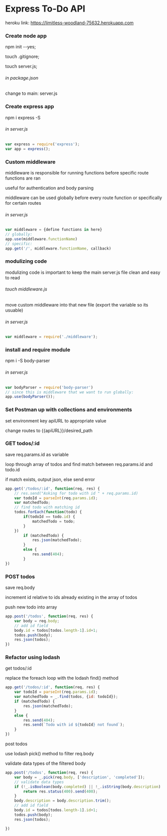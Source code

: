 # Express To-Do API

heroku link:
https://limitless-woodland-75632.herokuapp.com


### Create node app
npm init --yes;

touch .gitignore;

touch server.js;
###### in package.json
change to main: server.js

### Create express app
npm i express -S
###### in server.js
```javascript
var express = require('express');
var app = express();
```

### Custom middleware
middleware is responsible for running functions before specific route functions are ran

useful for authentication and body parsing

middleware can be used globally before every route function or specifically for certain routes
###### in server.js
```javascript
var middleware = {define functions in here}
// globally:
app.use(middleware.functionName)
// specific:
app.get('/', middleware.functionName, callback)
```

### modulizing code
modulizing code is important to keep the main server.js file clean and easy to read
###### touch middleware.js
move custom middleware into that new file (export the variable so its usuable)
###### in server.js
```javascript
var middleware = require('./middleware');
```

### install and require module
npm i -S body-parser
###### in server.js
```javascript
var bodyParser = require('body-parser')
// since this is middleware that we want to run globally:
app.use(bodyParser());
```

### Set Postman up with collections and environments
set environment key apiURL to appropriate value

change routes to {{apiURL}}/desired_path

### GET todos/:id
save req.params.id as variable

loop through array of todos and find match between req.params.id and todo.id

if match exists, output json, else send error
```javascript
app.get('/todos/:id', function(req, res) {
	// res.send("Asking for todo with id " + req.params.id)
	var todoId = parseInt(req.params.id);
	var matchedTodo;
	// find todo with matching id
	todos.forEach(function(todo) {
		if(todoId == todo.id) {
			matchedTodo = todo;
		}
	})
		if (matchedTodo) {
			res.json(matchedTodo);
		}
		else {
			res.send(404);
		}
})
```

### POST todos
save req.body

increment id relative to ids already existing in the array of todos

push new todo into array
```javascript
app.post('/todos', function(req, res) {
	var body = req.body;
	// add id field
	body.id = todos[todos.length-1].id+1;
	todos.push(body);
	res.json(todos);
})
```

### Refactor using lodash
get todos/:id

replace the foreach loop with the lodash find() method
```javascript
app.get('/todos/:id', function(req, res) {
	var todoId = parseInt(req.params.id);
	var matchedTodo = _.find(todos, {id: todoId});
	if (matchedTodo) {
		res.json(matchedTodo);
	}
	else {
		res.send(404);
		res.send(`Todo with id ${todoId} not found`);
	}
})
```
post todos

use lodash pick() method to filter req.body

validate data types of the filtered body
```javascript
app.post('/todos', function(req, res) {
	var body = _.pick(req.body, ['description', 'completed']);
	// validate data types
	if (!_.isBoolean(body.completed) || !_.isString(body.description) || body.description.trim().length === 0) {
		return res.status(400).send(400);
	}	
	body.description = body.description.trim();
	// add id field
	body.id = todos[todos.length-1].id+1;
	todos.push(body);
	res.json(todos);

})
```